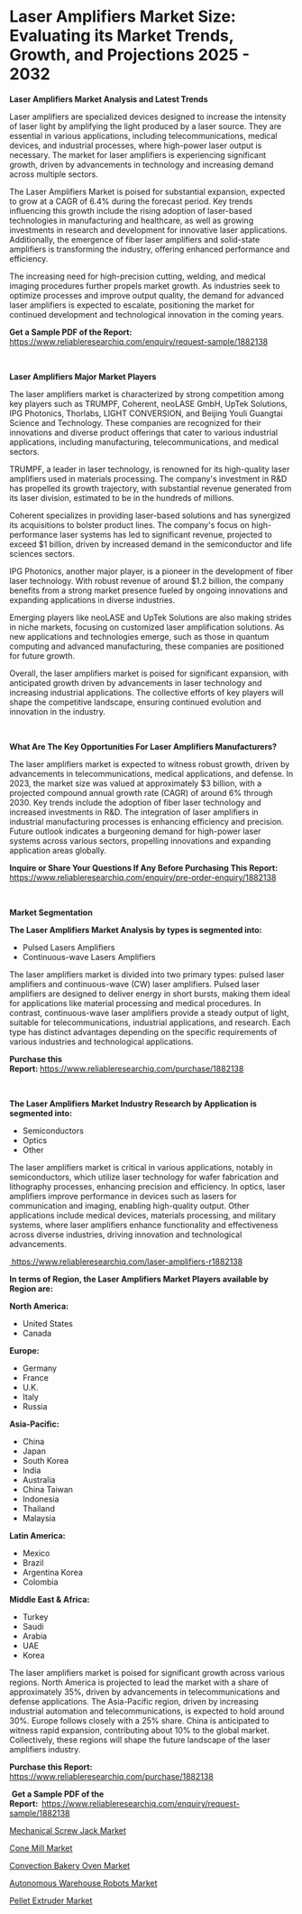 <p><h1>Laser Amplifiers Market Size: Evaluating its Market Trends, Growth, and Projections 2025 - 2032</h1></p><p><strong>Laser Amplifiers Market Analysis and Latest Trends</strong></p>
<p><p>Laser amplifiers are specialized devices designed to increase the intensity of laser light by amplifying the light produced by a laser source. They are essential in various applications, including telecommunications, medical devices, and industrial processes, where high-power laser output is necessary. The market for laser amplifiers is experiencing significant growth, driven by advancements in technology and increasing demand across multiple sectors.</p><p>The Laser Amplifiers Market is poised for substantial expansion, expected to grow at a CAGR of 6.4% during the forecast period. Key trends influencing this growth include the rising adoption of laser-based technologies in manufacturing and healthcare, as well as growing investments in research and development for innovative laser applications. Additionally, the emergence of fiber laser amplifiers and solid-state amplifiers is transforming the industry, offering enhanced performance and efficiency.</p><p>The increasing need for high-precision cutting, welding, and medical imaging procedures further propels market growth. As industries seek to optimize processes and improve output quality, the demand for advanced laser amplifiers is expected to escalate, positioning the market for continued development and technological innovation in the coming years.</p></p>
<p><strong>Get a Sample PDF of the Report:&nbsp;</strong> <a href="https://www.reliableresearchiq.com/enquiry/request-sample/1882138?utm_campaign=1082&utm_medium=2&utm_source=Github&utm_content=ia&utm_term=11042025&utm_id=laser-amplifiers">https://www.reliableresearchiq.com/enquiry/request-sample/1882138</a></p>
<p>&nbsp;</p>
<p><strong>Laser Amplifiers Major Market Players</strong></p>
<p><p>The laser amplifiers market is characterized by strong competition among key players such as TRUMPF, Coherent, neoLASE GmbH, UpTek Solutions, IPG Photonics, Thorlabs, LIGHT CONVERSION, and Beijing Youli Guangtai Science and Technology. These companies are recognized for their innovations and diverse product offerings that cater to various industrial applications, including manufacturing, telecommunications, and medical sectors.</p><p>TRUMPF, a leader in laser technology, is renowned for its high-quality laser amplifiers used in materials processing. The company's investment in R&D has propelled its growth trajectory, with substantial revenue generated from its laser division, estimated to be in the hundreds of millions.</p><p>Coherent specializes in providing laser-based solutions and has synergized its acquisitions to bolster product lines. The company's focus on high-performance laser systems has led to significant revenue, projected to exceed $1 billion, driven by increased demand in the semiconductor and life sciences sectors.</p><p>IPG Photonics, another major player, is a pioneer in the development of fiber laser technology. With robust revenue of around $1.2 billion, the company benefits from a strong market presence fueled by ongoing innovations and expanding applications in diverse industries.</p><p>Emerging players like neoLASE and UpTek Solutions are also making strides in niche markets, focusing on customized laser amplification solutions. As new applications and technologies emerge, such as those in quantum computing and advanced manufacturing, these companies are positioned for future growth.</p><p>Overall, the laser amplifiers market is poised for significant expansion, with anticipated growth driven by advancements in laser technology and increasing industrial applications. The collective efforts of key players will shape the competitive landscape, ensuring continued evolution and innovation in the industry.</p></p>
<p>&nbsp;</p>
<p><strong>What Are The Key Opportunities For Laser Amplifiers Manufacturers?</strong></p>
<p><p>The laser amplifiers market is expected to witness robust growth, driven by advancements in telecommunications, medical applications, and defense. In 2023, the market size was valued at approximately $3 billion, with a projected compound annual growth rate (CAGR) of around 6% through 2030. Key trends include the adoption of fiber laser technology and increased investments in R&D. The integration of laser amplifiers in industrial manufacturing processes is enhancing efficiency and precision. Future outlook indicates a burgeoning demand for high-power laser systems across various sectors, propelling innovations and expanding application areas globally.</p></p>
<p><strong>Inquire or Share Your Questions If Any Before Purchasing This Report:</strong> <a href="https://www.reliableresearchiq.com/enquiry/pre-order-enquiry/1882138?utm_campaign=1082&utm_medium=2&utm_source=Github&utm_content=ia&utm_term=11042025&utm_id=laser-amplifiers">https://www.reliableresearchiq.com/enquiry/pre-order-enquiry/1882138</a></p>
<p>&nbsp;</p>
<p><strong>Market Segmentation</strong></p>
<p><strong>The Laser Amplifiers Market Analysis by types is segmented into:</strong></p>
<p><ul><li>Pulsed Lasers Amplifiers</li><li>Continuous-wave Lasers Amplifiers</li></ul></p>
<p><p>The laser amplifiers market is divided into two primary types: pulsed laser amplifiers and continuous-wave (CW) laser amplifiers. Pulsed laser amplifiers are designed to deliver energy in short bursts, making them ideal for applications like material processing and medical procedures. In contrast, continuous-wave laser amplifiers provide a steady output of light, suitable for telecommunications, industrial applications, and research. Each type has distinct advantages depending on the specific requirements of various industries and technological applications.</p></p>
<p><strong>Purchase this Report:&nbsp;</strong><a href="https://www.reliableresearchiq.com/purchase/1882138?utm_campaign=1082&utm_medium=2&utm_source=Github&utm_content=ia&utm_term=11042025&utm_id=laser-amplifiers">https://www.reliableresearchiq.com/purchase/1882138</a></p>
<p>&nbsp;</p>
<p><strong>The Laser Amplifiers Market Industry Research by Application is segmented into:</strong></p>
<p><ul><li>Semiconductors</li><li>Optics</li><li>Other</li></ul></p>
<p><p>The laser amplifiers market is critical in various applications, notably in semiconductors, which utilize laser technology for wafer fabrication and lithography processes, enhancing precision and efficiency. In optics, laser amplifiers improve performance in devices such as lasers for communication and imaging, enabling high-quality output. Other applications include medical devices, materials processing, and military systems, where laser amplifiers enhance functionality and effectiveness across diverse industries, driving innovation and technological advancements.</p></p>
<p><a href="https://www.reliableresearchiq.com/laser-amplifiers-r1882138?utm_campaign=1082&utm_medium=2&utm_source=Github&utm_content=ia&utm_term=11042025&utm_id=laser-amplifiers">&nbsp;https://www.reliableresearchiq.com/laser-amplifiers-r1882138</a></p>
<p><strong>In terms of Region, the Laser Amplifiers Market Players available by Region are:</strong></p>
<p>
    <p> <strong> North America: </strong>
        <ul>
            <li>United States</li>
            <li>Canada</li>
        </ul>
        </p> 
    <p> <strong> Europe: </strong>
        <ul>
            <li>Germany</li>
            <li>France</li>
            <li>U.K.</li>
            <li>Italy</li>
            <li>Russia</li>
        </ul>
        </p> 
    <p> <strong> Asia-Pacific: </strong>
        <ul>
            <li>China</li>
            <li>Japan</li>
            <li>South Korea</li>
            <li>India</li>
            <li>Australia</li>
            <li>China Taiwan</li>
            <li>Indonesia</li>
            <li>Thailand</li>
            <li>Malaysia</li>
        </ul>
        </p> 
    <p> <strong> Latin America: </strong>
        <ul>
            <li>Mexico</li>
            <li>Brazil</li>
            <li>Argentina Korea</li>
            <li>Colombia</li>
        </ul>
        </p> 
    <p> <strong> Middle East & Africa: </strong>
        <ul>
            <li>Turkey</li>
            <li>Saudi</li>
            <li>Arabia</li>
            <li>UAE</li>
            <li>Korea</li>
        </ul>
    </p>
    </p>
<p><p>The laser amplifiers market is poised for significant growth across various regions. North America is projected to lead the market with a share of approximately 35%, driven by advancements in telecommunications and defense applications. The Asia-Pacific region, driven by increasing industrial automation and telecommunications, is expected to hold around 30%. Europe follows closely with a 25% share. China is anticipated to witness rapid expansion, contributing about 10% to the global market. Collectively, these regions will shape the future landscape of the laser amplifiers industry.</p></p>
<p><strong>Purchase this Report: </strong><a href="https://www.reliableresearchiq.com/purchase/1882138?utm_campaign=1082&utm_medium=2&utm_source=Github&utm_content=ia&utm_term=11042025&utm_id=laser-amplifiers">https://www.reliableresearchiq.com/purchase/1882138</a></p>
<p>&nbsp;<strong>Get a Sample PDF of the Report:&nbsp;&nbsp;</strong><a href="https://www.reliableresearchiq.com/enquiry/request-sample/1882138?utm_campaign=1082&utm_medium=2&utm_source=Github&utm_content=ia&utm_term=11042025&utm_id=laser-amplifiers">https://www.reliableresearchiq.com/enquiry/request-sample/1882138</a></p>
<p><strong></strong></p>
<p><p><a href="https://github.com/laingragle95/Market-Research-Report-List-1/blob/main/mechanical-screw-jack-market.md?utm_campaign=1082&utm_medium=2&utm_source=Github&utm_content=ia&utm_term=11042025&utm_id=laser-amplifiers">Mechanical Screw Jack Market</a></p><p><a href="https://github.com/janotjuljo/Market-Research-Report-List-1/blob/main/cone-mill-market.md?utm_campaign=1082&utm_medium=2&utm_source=Github&utm_content=ia&utm_term=11042025&utm_id=laser-amplifiers">Cone Mill Market</a></p><p><a href="https://github.com/rakowpleetj1/Market-Research-Report-List-1/blob/main/convection-bakery-oven-market.md?utm_campaign=1082&utm_medium=2&utm_source=Github&utm_content=ia&utm_term=11042025&utm_id=laser-amplifiers">Convection Bakery Oven Market</a></p><p><a href="https://github.com/buenayankobl/Market-Research-Report-List-1/blob/main/autonomous-warehouse-robots-market.md?utm_campaign=1082&utm_medium=2&utm_source=Github&utm_content=ia&utm_term=11042025&utm_id=laser-amplifiers">Autonomous Warehouse Robots Market</a></p><p><a href="https://github.com/uripeachrii/Market-Research-Report-List-1/blob/main/pellet-extruder-market.md?utm_campaign=1082&utm_medium=2&utm_source=Github&utm_content=ia&utm_term=11042025&utm_id=laser-amplifiers">Pellet Extruder Market</a></p></p>